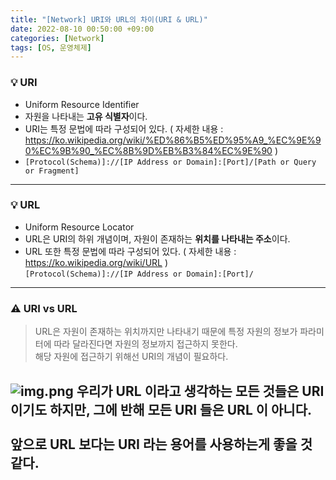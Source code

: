 ```yaml
---
title: "[Network] URI와 URL의 차이(URI & URL)"
date: 2022-08-10 00:50:00 +09:00
categories: [Network]
tags: [OS, 운영체제]
---
```


### **💡 URI**

* Uniform Resource Identifier
* 자원을 나타내는 **고유 식별자**이다.
* URI는 특정 문법에 따라 구성되어 있다. ( 자세한 내용 : https://ko.wikipedia.org/wiki/%ED%86%B5%ED%95%A9_%EC%9E%90%EC%9B%90_%EC%8B%9D%EB%B3%84%EC%9E%90 )
* ```[Protocol(Schema)]://[IP Address or Domain]:[Port]/[Path or Query or Fragment]```
------

### **💡 URL**

* Uniform Resource Locator
* URL은 URI의 하위 개념이며, 자원이 존재하는 **위치를 나타내는 주소**이다.
* URL 또한 특정 문법에 따라 구성되어 있다. ( 자세한 내용 : https://ko.wikipedia.org/wiki/URL )<br/>
```[Protocol(Schema)]://[IP Address or Domain]:[Port]/```
------

###  **⚠️  URI vs URL**

> URL은 자원이 존재하는 위치까지만 나타내기 때문에 특정 자원의 정보가 파라미터에 따라 달라진다면 자원의 정보까지 접근하지 못한다.<br>
해당 자원에 접근하기 위해선 URI의 개념이 필요하다.

![img.png](img.png)
우리가 URL 이라고 생각하는 모든 것들은 URI 이기도 하지만, 그에 반해 모든 URI 들은 URL 이 아니다.
<br><br>
앞으로 URL 보다는 URI 라는 용어를 사용하는게 좋을 것 같다.
------
